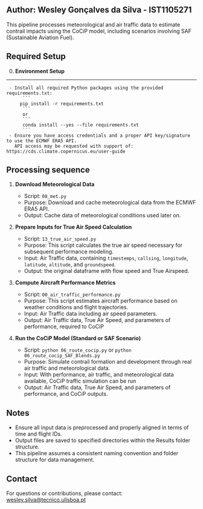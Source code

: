 Author: Wesley Gonçalves da Silva - IST1105271
------------------------------------------------------------

This pipeline processes meteorological and air traffic data to estimate contrail impacts using the CoCiP model, including scenarios involving SAF (Sustainable Aviation Fuel).

Required Setup
--------------

0. **Environment Setup**
------------------------------------------------------------
     - Install all required Python packages using the provided requirements.txt:
          ```
         pip install -r requirements.txt
          ```
          or
          ```
          conda install --yes --file requirements.txt
          ```     
     - Ensure you have access credentials and a proper API key/signature to use the ECMWF ERA5 API.
       API access may be requested with support of: https://cds.climate.copernicus.eu/user-guide
  
Processing sequence
-------------------

1. **Download Meteorological Data**
     - Script: `08_met.py`
     - Purpose: Download and cache meteorological data from the ECMWF ERA5 API.
     - Output: Cache data of meteorological conditions used later on.    

2. **Prepare Inputs for True Air Speed Calculation**
     - Script: `13_true_air_speed.py`
     - Purpose: This script calculates the true air speed necessary for subsequent performance modeling.
     - Input: Air Traffic data, containing `timestemps`, `callsing`, `longitude`, `latitude`, `altitude`, and `groundspeed`.
     - Output: the original dataframe with flow speed and True Airspeed.

3. **Compute Aircraft Performance Metrics**
     - Script: `00_air_traffic_performance.py`
     - Purpose: This script estimates aircraft performance based on weather conditions and flight trajectories.
     - Input: Air Traffic data including air speed parameters.
     - Output: Air Traffic data, True Air Speed, and parameters of performance, required to CoCiP

4. **Run the CoCiP Model (Standard or SAF Scenario)**
     - Script: `python 06_route_cocip.py` or `python 06_route_cocip_SAF_Blends.py`
     - Purpose: Simulate contrail formation and development through real air traffic and meteorological data.
     - Input: With performance, air traffic, and meteorological data available, CoCiP traffic simulation can be run
     - Output: Air Traffic data, True Air Speed, and parameters of performance, and CoCiP outputs.

Notes
------------------------------------------------------------

- Ensure all input data is preprocessed and properly aligned in terms of time and flight IDs.
- Output files are saved to specified directories within the Results folder structure.
- This pipeline assumes a consistent naming convention and folder structure for data management.

Contact
-------

For questions or contributions, please contact: wesley.silva@tecnico.ulisboa.pt
